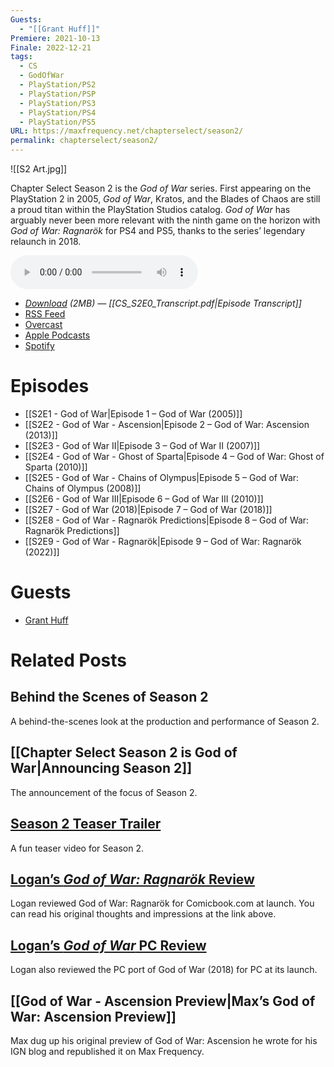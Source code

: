 ```yaml
---
Guests:
  - "[[Grant Huff]]"
Premiere: 2021-10-13
Finale: 2022-12-21
tags:
  - CS
  - GodOfWar
  - PlayStation/PS2
  - PlayStation/PSP
  - PlayStation/PS3
  - PlayStation/PS4
  - PlayStation/PS5
URL: https://maxfrequency.net/chapterselect/season2/
permalink: chapterselect/season2/
---
```

![[S2 Art.jpg]]

Chapter Select Season 2 is the *God of War* series. First appearing on the PlayStation 2 in 2005, *God of War*, Kratos, and the Blades of Chaos are still a proud titan within the PlayStation Studios catalog. *God of War* has arguably never been more relevant with the ninth game on the horizon with *God of War: Ragnarök* for PS4 and PS5, thanks to the series’ legendary relaunch in 2018.

<audio controls>
  <source src="https://traffic.libsyn.com/forcedn/chapterselectpod/CS_S2E0_Final.mp3">
</audio>

- *[Download](https://traffic.libsyn.com/forcedn/chapterselectpod/CS_S2E0_Final.mp3) (2MB)  — [[CS_S2E0_Transcript.pdf|Episode Transcript]]*
- [RSS Feed](https://chapterselectpod.libsyn.com/rss)
- [Overcast](https://overcast.fm/itunes1568777352/chapter-select)
- [Apple Podcasts](https://podcasts.apple.com/us/podcast/chapter-select/id1568777352)
- [Spotify](https://open.spotify.com/show/4f1TLZXbwtSX7uHROe9KlS)
# Episodes

- [[S2E1 - God of War|Episode 1 – God of War (2005)]]
- [[S2E2 - God of War - Ascension|Episode 2 – God of War: Ascension (2013)]]
- [[S2E3 - God of War II|Episode 3 – God of War II (2007)]]
- [[S2E4 - God of War - Ghost of Sparta|Episode 4 – God of War: Ghost of Sparta (2010)]]
- [[S2E5 - God of War - Chains of Olympus|Episode 5 – God of War: Chains of Olympus (2008)]]
- [[S2E6 - God of War III|Episode 6 – God of War III (2010)]]
- [[S2E7 - God of War (2018)|Episode 7 – God of War (2018)]]
- [[S2E8 - God of War - Ragnarök Predictions|Episode 8 – God of War: Ragnarök Predictions]]
- [[S2E9 - God of War - Ragnarök|Episode 9 – God of War: Ragnarök (2022)]]

# Guests

- [Grant Huff](https://twitter.com/The_Grantula21)
# Related Posts
## Behind the Scenes of Season 2

A behind-the-scenes look at the production and performance of Season 2.
## [[Chapter Select Season 2 is God of War|Announcing Season 2]]

The announcement of the focus of Season 2.
## [Season 2 Teaser Trailer](https://youtu.be/H6SvDIynPxI)

A fun teaser video for Season 2.
## [Logan’s *God of War: Ragnarök* Review](https://comicbook.com/gaming/news/god-of-war-ragnarok-ps5-ps4-review/)

Logan reviewed God of War: Ragnarök for Comicbook.com at launch. You can read his original thoughts and impressions at the link above.
## [Logan’s *God of War* PC Review](https://comicbook.com/gaming/news/god-of-war-pc-review/)

Logan also reviewed the PC port of God of War (2018) for PC at its launch.
## [[God of War - Ascension Preview|Max’s God of War: Ascension Preview]]

Max dug up his original preview of God of War: Ascension he wrote for his IGN blog and republished it on Max Frequency.